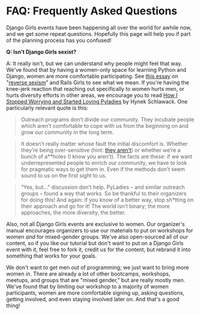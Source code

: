 # FAQ: Frequently Asked Questions 

Django Girls events have been happening all over the world for awhile now, and we get some repeat questions. Hopefully this page will help you if part of the planning process has you confused! 

**Q: Isn't Django Girls sexist?**

A: It really isn't, but we can understand why people might feel that way. 
We've found that by having a women-only space for learning Python and Django, 
women are more comfortable participating. See 
[this essay](http://jennifermann.ghost.io/minority-groups-in-tech-is-it-just-reverse-sexism/) 
on "[reverse sexism](http://geekfeminism.wikia.com/wiki/Reverse_sexism)" and 
Rails Girls to see what we mean. If you're having the knee-jerk reaction that 
reaching out specifically to women hurts men, or hurts diversity efforts in 
other areas, we encourage you to read 
[How I Stopped Worrying and Started Loving Pyladies](https://hynek.me/articles/how-i-stopped-worrying-and-started-loving-pyladies/) 
by Hynek Schlawack. One particularly relevant quote is this: 

> Outreach programs don’t divide our community. They incubate people which 
aren’t comfortable to cope with us from the beginning on and grow our community 
in the long term.

> It doesn’t really matter whose fault the initial discomfort is. Whether 
they’re being over-sensitive (hint: [they aren’t](http://therealkatie.net/blog/2012/mar/21/lighten-up/)) 
or whether we’re a bunch of a**holes (I know you aren’t). The facts are these: 
if we want underrepresented people to enrich our community, we have to look for 
pragmatic ways to get them in. Even if the methods don’t seem sound to us on the 
first sight to us.

> “Yes, but…” discussion don’t help. PyLadies – and similar outreach groups – 
found a way that works. So be thankful to their organizers for doing this! And 
again: if you know of a better way, stop sh*tting on their approach and go for 
it! The world isn’t binary; the more approaches, the more diversity, the better.

Also, not all Django Girls events are exclusive to women. Our organizer's manual 
encourages organizers to use our materials to put on workshops for women *and* 
for mixed-gender groups. We've also open-sourced all of our content, so if you 
like our tutorial but don't want to put on a Django Girls event with it, feel 
free to fork it, credit us for the content, but rebrand it into something that 
works for your goals.  

We don't want to get men *out* of programming; we just want to bring more women 
*in*. There are already a lot of other bootcamps, workshops, meetups, and groups 
that are "mixed gender," but are really mostly men. We've found that by limiting 
our workshop to a majority of women participants, women are more comfortable 
signing up, asking questions, getting involved, and even staying involved later 
on. And that's a good thing! 
